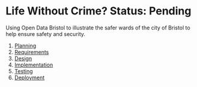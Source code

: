<h1>Life Without Crime? Status: Pending</h1>

Using Open Data Bristol to illustrate the safer wards of the city of Bristol to help ensure safety and security.

1. [Planning](project/planning.md)
2. [Requirements](project/requirements.md)
3. [Design](project/design.md)
4. [Implementation](project/implementation.md)
5. [Testing](project/testing.md)
6. [Deployment](project/deployment.md)
